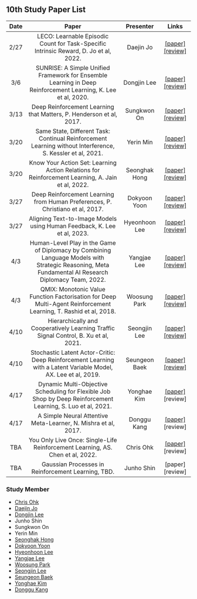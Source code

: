 ## 10th Study Paper List

Date | Paper | Presenter | Links
:---: | :---: | :---: | :---:
2/27 | LECO: Learnable Episodic Count for Task-Specific Intrinsic Reward, D. Jo et al, 2022. | Daejin Jo | [[paper]](https://arxiv.org/pdf/2210.05409.pdf) [[review]](./230227%20-%20LECO%2C%20Learnable%20Episodic%20Count%20for%20Task-Specific%20Intrinsic%20Reward%2C%20D.%20Jo%20et%20al%2C%202022.pdf)
3/6 | SUNRISE: A Simple Unified Framework for Ensemble Learning in Deep Reinforcement Learning, K. Lee et al, 2020. | Dongjin Lee | [[paper]](https://arxiv.org/pdf/2007.04938.pdf) [[review]](./230306%20-%20SUNRISE%2C%20A%20Simple%20Unified%20Framework%20for%20Ensemble%20Learning%20in%20Deep%20Reinforcement%20Learning%2C%20K.%20Lee%20et%20al%2C%202020.pdf)
3/13 | Deep Reinforcement Learning that Matters, P. Henderson et al, 2017. | Sungkwon On | [[paper]](https://arxiv.org/pdf/1709.06560.pdf) [[review]](./230313%20-%20Deep%20Reinforcement%20Learning%20that%20Matters%2C%20P.%20Henderson%20et%20al%2C%202017.pdf)
3/20 | Same State, Different Task: Continual Reinforcement Learning without Interference, S. Kessler et al, 2021. | Yerin Min | [[paper]](https://arxiv.org/pdf/2106.02940.pdf) [[review]](./230320%20-%20Same%20State%2C%20Different%20Task%2C%20Continual%20Reinforcement%20Learning%20without%20Interference%2C%20S.%20Kessler%20et%20al%2C%202021.pdf)
3/20 | Know Your Action Set: Learning Action Relations for Reinforcement Learning, A. Jain et al, 2022. | Seonghak Hong | [[paper]](https://openreview.net/pdf?id=MljXVdp4A3N) [[review]](./230320%20-%20Know%20Your%20Action%20Set%2C%20Learning%20Action%20Relations%20for%20Reinforcement%20Learning%2C%20A.%20Jain%20et%20al%2C%202022.pdf)
3/27 | Deep Reinforcement Learning from Human Preferences, P. Christiano et al, 2017. | Dokyoon Yoon | [[paper]](https://arxiv.org/pdf/1706.03741.pdf) [[review]](./230327%20-%20Deep%20Reinforcement%20Learning%20from%20Human%20Preferences%2C%20P.%20Christiano%20et%20al%2C%202017.pdf)
3/27 | Aligning Text-to-Image Models using Human Feedback, K. Lee et al, 2023. | Hyeonhoon Lee | [[paper]](https://arxiv.org/pdf/2302.12192.pdf) [[review]](./230327%20-%20Aligning%20Text-to-Image%20Models%20using%20Human%20Feedback%2C%20K.%20Lee%20et%20al%2C%202023.pdf)
4/3 | Human-Level Play in the Game of Diplomacy by Combining Language Models with Strategic Reasoning, Meta Fundamental AI Research Diplomacy Team, 2022. | Yangjae Lee | [[paper]](https://www.science.org/doi/10.1126/science.ade9097) [[review]](./230403%20-%20Human-Level%20Play%20in%20the%20Game%20of%20Diplomacy%20by%20Combining%20Language%20Models%20with%20Strategic%20Reasoning%2C%20Meta%20Fundamental%20AI%20Research%20Diplomacy%20Team%2C%202022.pdf)
4/3 | QMIX: Monotonic Value Function Factorisation for Deep Multi-Agent Reinforcement Learning, T. Rashid et al, 2018. | Woosung Park | [[paper]](https://arxiv.org/pdf/1803.11485.pdf) [[review]](./230403%20-%20QMIX%2C%20Monotonic%20Value%20Function%20Factorisation%20for%20Deep%20Multi-Agent%20Reinforcement%20Learning%2C%20T.%20Rashid%20et%20al%2C%202018.pdf)
4/10 | Hierarchically and Cooperatively Learning Traffic Signal Control, B. Xu et al, 2021. | Seongjin Lee | [[paper]](https://ojs.aaai.org/index.php/AAAI/article/view/16147) [[review]](./230410%20-%20Hierarchically%20and%20Cooperatively%20Learning%20Traffic%20Signal%20Control%2C%20B.%20Xu%20et%20al%2C%202021.pdf)
4/10 | Stochastic Latent Actor-Critic: Deep Reinforcement Learning with a Latent Variable Model, AX. Lee et al, 2019. | Seungeon Baek | [[paper]](https://arxiv.org/pdf/1907.00953.pdf) [[review]](./230410%20-%20Stochastic%20Latent%20Actor-Critic%2C%20Deep%20Reinforcement%20Learning%20with%20a%20Latent%20Variable%20Model%2C%20AX.%20Lee%20et%20al%2C%202019.pdf)
4/17 | Dynamic Multi-Objective Scheduling for Flexible Job Shop by Deep Reinforcement Learning, S. Luo et al, 2021. | Yonghae Kim | [[paper]](https://www.sciencedirect.com/science/article/abs/pii/S0360835221003934) [review]
4/17 | A Simple Neural Attentive Meta-Learner, N. Mishra et al, 2017. | Donggu Kang | [[paper]](https://arxiv.org/pdf/1707.03141.pdf) [review]
TBA | You Only Live Once: Single-Life Reinforcement Learning, AS. Chen et al, 2022. | Chris Ohk | [[paper]](https://arxiv.org/pdf/2210.08863.pdf) [review]
TBA | Gaussian Processes in Reinforcement Learning, TBD. | Junho Shin | [paper] [review]

### Study Member

* [Chris Ohk](https://github.com/utilForever)
* [Daejin Jo](https://github.com/twidddj)
* [Dongjin Lee](https://github.com/HiddenBeginner)
* Junho Shin
* Sungkwon On
* Yerin Min
* [Seonghak Hong](https://github.com/hong-sh)
* [Dokyoon Yoon](https://github.com/leeloolee)
* [Hyeonhoon Lee](https://github.com/HyeonhoonLee)
* [Yangjae Lee](https://github.com/yayaja11)
* [Woosung Park](https://github.com/helpingstar)
* [Seongjin Lee](https://github.com/S2eongjin)
* [Seungeon Baek](https://github.com/SeungeonBaek)
* [Yonghae Kim](https://github.com/MarinePrivate)
* [Donggu Kang](https://github.com/HERIUN)
